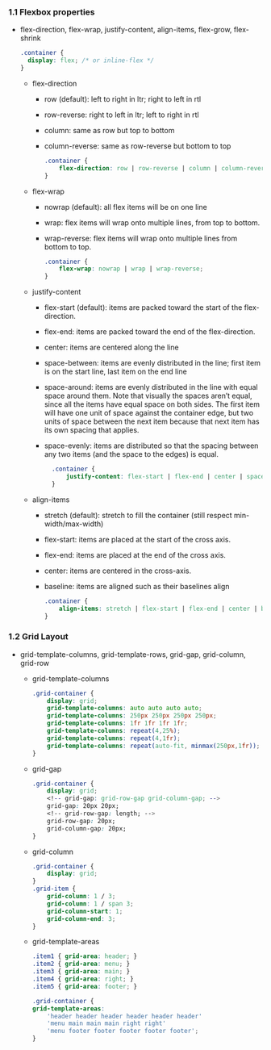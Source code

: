 ### 1.1 Flexbox properties

- flex-direction, flex-wrap, justify-content, align-items, flex-grow, flex-shrink

  ```CSS
  .container {
    display: flex; /* or inline-flex */
  }
  ```

  - flex-direction
   
     - row (default): left to right in ltr; right to left in rtl
     - row-reverse: right to left in ltr; left to right in rtl
     - column: same as row but top to bottom
     - column-reverse: same as row-reverse but bottom to top

        ```css
        .container {
            flex-direction: row | row-reverse | column | column-reverse;
        }
        ```

  - flex-wrap

    - nowrap (default): all flex items will be on one line
    - wrap: flex items will wrap onto multiple lines, from top to bottom.
    - wrap-reverse: flex items will wrap onto multiple lines from bottom to top.
    
        ```css
        .container {
            flex-wrap: nowrap | wrap | wrap-reverse;
        }
        ```

  - justify-content

    - flex-start (default): items are packed toward the start of the flex-direction.
    - flex-end: items are packed toward the end of the flex-direction.
    - center: items are centered along the line
    - space-between: items are evenly distributed in the line; first item is on    the start line, last item on the end line
    - space-around: items are evenly distributed in the line with equal space around them. Note that visually the spaces aren’t equal, since all the items have equal space on both sides. The first item will have one unit of space against the container edge, but two units of space between the next item because that next item has its own spacing that applies.
    - space-evenly: items are distributed so that the spacing between any two items (and the space to the edges) is equal.

      ```css
        .container {
            justify-content: flex-start | flex-end | center | space-between | space-around | space-evenly;
        }
      ```
  - align-items

    - stretch (default): stretch to fill the container (still respect min-width/max-width)
    - flex-start: items are placed at the start of the cross axis.
    - flex-end: items are placed at the end of the cross axis.
    - center: items are centered in the cross-axis.
    - baseline: items are aligned such as their baselines align

        ```css
        .container {
            align-items: stretch | flex-start | flex-end | center | baseline;
        }
        ```

### 1.2 Grid Layout

- grid-template-columns, grid-template-rows, grid-gap, grid-column, grid-row

  - grid-template-columns

    ```css
    .grid-container {
        display: grid;
        grid-template-columns: auto auto auto auto;
        grid-template-columns: 250px 250px 250px 250px;
        grid-template-columns: 1fr 1fr 1fr 1fr;
        grid-template-columns: repeat(4,25%);
        grid-template-columns: repeat(4,1fr);
        grid-template-columns: repeat(auto-fit, minmax(250px,1fr));
    }
    ```

  - grid-gap

    ```CSS 
    .grid-container {
        display: grid;
        <!-- grid-gap: grid-row-gap grid-column-gap; -->
        grid-gap: 20px 20px;
        <!-- grid-row-gap: length; -->
        grid-row-gap: 20px;
        grid-column-gap: 20px;
    }
    ```

  - grid-column

    ```css
    .grid-container {
        display: grid;
    }
    .grid-item {
        grid-column: 1 / 3;
        grid-column: 1 / span 3;
        grid-column-start: 1;
        grid-column-end: 3;
    }
    ```

  - grid-template-areas

    ```css
    .item1 { grid-area: header; }
    .item2 { grid-area: menu; }
    .item3 { grid-area: main; }
    .item4 { grid-area: right; }
    .item5 { grid-area: footer; }

    .grid-container {
    grid-template-areas:
        'header header header header header header'
        'menu main main main right right'
        'menu footer footer footer footer footer';
    }
    ```